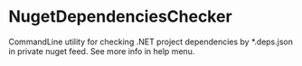 # NugetDependenciesChecker
CommandLine utility for checking .NET project dependencies by *.deps.json in private nuget feed.
See more info in help menu.
